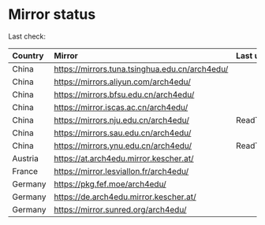 <script src="./time.js"></script>
# Mirror status
Last check: <script type="text/javascript">localize(1696855000.7139368);</script>

|Country|Mirror|Last update|
|:------|:-----|:----------|
|China|https://mirrors.tuna.tsinghua.edu.cn/arch4edu/|<script type="text/javascript">localize(1696789732);</script>|
|China|https://mirrors.aliyun.com/arch4edu/|<script type="text/javascript">localize(1696789732);</script>|
|China|https://mirrors.bfsu.edu.cn/arch4edu/|<script type="text/javascript">localize(1696789732);</script>|
|China|https://mirror.iscas.ac.cn/arch4edu/|<script type="text/javascript">localize(1696789732);</script>|
|China|https://mirrors.nju.edu.cn/arch4edu/|ReadTimeout|
|China|https://mirrors.sau.edu.cn/arch4edu/|<script type="text/javascript">localize(1696789732);</script>|
|China|https://mirrors.ynu.edu.cn/arch4edu/|ReadTimeout|
|Austria|https://at.arch4edu.mirror.kescher.at/|<script type="text/javascript">localize(1696789732);</script>|
|France|https://mirror.lesviallon.fr/arch4edu/|<script type="text/javascript">localize(1696789732);</script>|
|Germany|https://pkg.fef.moe/arch4edu/|<script type="text/javascript">localize(1696789732);</script>|
|Germany|https://de.arch4edu.mirror.kescher.at/|<script type="text/javascript">localize(1696789732);</script>|
|Germany|https://mirror.sunred.org/arch4edu/|<script type="text/javascript">localize(1696789732);</script>|

<script src="./tablefilter/tablefilter.js"></script>
<script src="./table.js"></script>